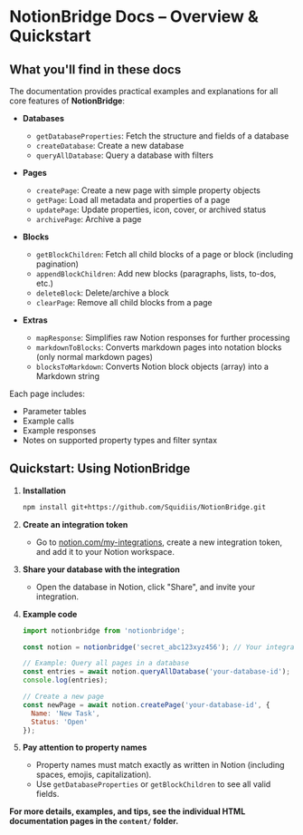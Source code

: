 # NotionBridge Docs – Overview & Quickstart

## What you'll find in these docs

The documentation provides practical examples and explanations for all core features of **NotionBridge**:

- **Databases**
  - `getDatabaseProperties`: Fetch the structure and fields of a database
  - `createDatabase`: Create a new database
  - `queryAllDatabase`: Query a database with filters

- **Pages**
  - `createPage`: Create a new page with simple property objects
  - `getPage`: Load all metadata and properties of a page
  - `updatePage`: Update properties, icon, cover, or archived status
  - `archivePage`: Archive a page

- **Blocks**
  - `getBlockChildren`: Fetch all child blocks of a page or block (including pagination)
  - `appendBlockChildren`: Add new blocks (paragraphs, lists, to-dos, etc.)
  - `deleteBlock`: Delete/archive a block
  - `clearPage`: Remove all child blocks from a page

- **Extras**
  - `mapResponse`: Simplifies raw Notion responses for further processing
  - `markdownToBlocks`: Converts markdown pages into notation blocks (only normal markdown pages)
  - `blocksToMarkdown`: Converts Notion block objects (array) into a Markdown string

Each page includes:
- Parameter tables
- Example calls
- Example responses
- Notes on supported property types and filter syntax

## Quickstart: Using NotionBridge

1. **Installation**
   ```bash
   npm install git+https://github.com/Squidiis/NotionBridge.git
   ```

2. **Create an integration token**
   - Go to [notion.com/my-integrations](https://www.notion.com/my-integrations), create a new integration token, and add it to your Notion workspace.

3. **Share your database with the integration**
   - Open the database in Notion, click "Share", and invite your integration.

4. **Example code**
   ```js
   import notionbridge from 'notionbridge';

   const notion = notionbridge('secret_abc123xyz456'); // Your integration token

   // Example: Query all pages in a database
   const entries = await notion.queryAllDatabase('your-database-id');
   console.log(entries);

   // Create a new page
   const newPage = await notion.createPage('your-database-id', {
     Name: 'New Task',
     Status: 'Open'
   });
   ```

5. **Pay attention to property names**
   - Property names must match exactly as written in Notion (including spaces, emojis, capitalization).
   - Use `getDatabaseProperties` or `getBlockChildren` to see all valid fields.

**For more details, examples, and tips, see the individual HTML documentation pages in the `content/` folder.**

